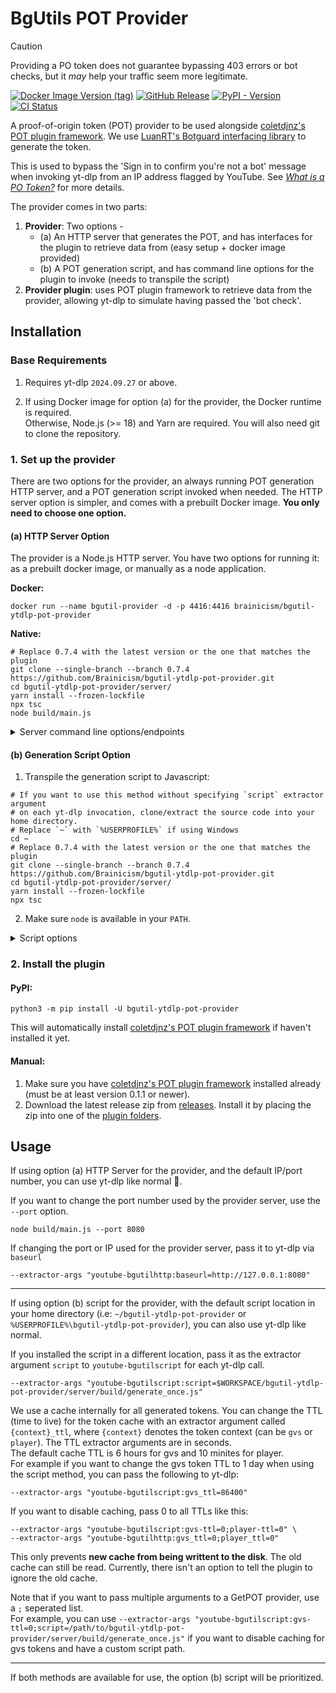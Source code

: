 # BgUtils POT Provider

> [!CAUTION]
> Providing a PO token does not guarantee bypassing 403 errors or bot checks, but it _may_ help your traffic seem more legitimate.

[![Docker Image Version (tag)](https://img.shields.io/docker/v/brainicism/bgutil-ytdlp-pot-provider/latest?style=for-the-badge&label=docker)](https://hub.docker.com/r/brainicism/bgutil-ytdlp-pot-provider)
[![GitHub Release](https://img.shields.io/github/v/release/Brainicism/bgutil-ytdlp-pot-provider?style=for-the-badge)](https://github.com/Brainicism/bgutil-ytdlp-pot-provider/releases)
[![PyPI - Version](https://img.shields.io/pypi/v/bgutil-ytdlp-pot-provider?style=for-the-badge)](https://pypi.org/project/bgutil-ytdlp-pot-provider/)
[![CI Status](https://img.shields.io/github/actions/workflow/status/Brainicism/bgutil-ytdlp-pot-provider/test.yml?branch=master&label=Tests&style=for-the-badge)](https://github.com/Brainicism/bgutil-ytdlp-pot-provider/actions/workflows/test.yml)

A proof-of-origin token (POT) provider to be used alongside [coletdjnz's POT plugin framework](https://github.com/coletdjnz/yt-dlp-get-pot). We use [LuanRT's Botguard interfacing library](https://github.com/LuanRT/BgUtils) to generate the token.

This is used to bypass the 'Sign in to confirm you're not a bot' message when invoking yt-dlp from an IP address flagged by YouTube. See _[What is a PO Token?](https://github.com/yt-dlp/yt-dlp/wiki/Extractors#po-token-guide)_ for more details.

The provider comes in two parts:

1. **Provider**: Two options -
   - (a) An HTTP server that generates the POT, and has interfaces for the plugin to retrieve data from (easy setup + docker image provided)
   - (b) A POT generation script, and has command line options for the plugin to invoke (needs to transpile the script)
2. **Provider plugin**: uses POT plugin framework to retrieve data from the provider, allowing yt-dlp to simulate having passed the 'bot check'.

## Installation

### Base Requirements

1. Requires yt-dlp `2024.09.27` or above.

2. If using Docker image for option (a) for the provider, the Docker runtime is required.  
   Otherwise, Node.js (>= 18) and Yarn are required. You will also need git to clone the repository.

### 1. Set up the provider

There are two options for the provider, an always running POT generation HTTP server, and a POT generation script invoked when needed. The HTTP server option is simpler, and comes with a prebuilt Docker image. **You only need to choose one option.**

#### (a) HTTP Server Option

The provider is a Node.js HTTP server. You have two options for running it: as a prebuilt docker image, or manually as a node application.

**Docker:**

```shell
docker run --name bgutil-provider -d -p 4416:4416 brainicism/bgutil-ytdlp-pot-provider
```

**Native:**

```shell
# Replace 0.7.4 with the latest version or the one that matches the plugin
git clone --single-branch --branch 0.7.4 https://github.com/Brainicism/bgutil-ytdlp-pot-provider.git
cd bgutil-ytdlp-pot-provider/server/
yarn install --frozen-lockfile
npx tsc
node build/main.js
```

<details>
  <summary>Server command line options/endpoints</summary>

**Options**
- `-p, --port <PORT>`: The port on which the server listens.
- `--verbose`: Use verbose logging

**Endpoints**

- **POST /get_pot**: Generate a new POT.
  - The request data should be a JSON including:
    - `visitor_data`: Content binding (optional, a new unauthenticated visitor data will be generated if not passed).
    - `proxy`: A string indicating the proxy to use for the requests (optional).
  - Returns a JSON:
    - `po_token`: The POT.
    - `visit_identifier`: The passed or generated content binding.
- **GET /ping**: Ping the server. The response includes:
  - `logging`: Logging verbosity(`normal` or `verbose`).
  - `server_uptime`: Uptime of the server process in seconds.
  - `version`: Current server version.

</details>

#### (b) Generation Script Option

1. Transpile the generation script to Javascript:

```shell
# If you want to use this method without specifying `script` extractor argument
# on each yt-dlp invocation, clone/extract the source code into your home directory.
# Replace `~` with `%USERPROFILE%` if using Windows
cd ~
# Replace 0.7.4 with the latest version or the one that matches the plugin
git clone --single-branch --branch 0.7.4 https://github.com/Brainicism/bgutil-ytdlp-pot-provider.git
cd bgutil-ytdlp-pot-provider/server/
yarn install --frozen-lockfile
npx tsc
```

2. Make sure `node` is available in your `PATH`.

<details>
  <summary>Script options</summary>

- `-v, --visitor-data <visitordata>`: The content binding, optional. If no content binding is passed, a new unauthenticated visitor data will be generated.
- `-p, --proxy <proxy-all>`: The proxy to use for the requests, optional.
- `--version`: Print the script version and exit
- `--verbose`: Use verbose logging

</details>

### 2. Install the plugin

#### PyPI:

```shell
python3 -m pip install -U bgutil-ytdlp-pot-provider
```

This will automatically install [coletdjnz's POT plugin framework](https://github.com/coletdjnz/yt-dlp-get-pot) if haven't installed it yet.

#### Manual:

1. Make sure you have [coletdjnz's POT plugin framework](https://github.com/coletdjnz/yt-dlp-get-pot) installed already (must be at least version 0.1.1 or newer).
2. Download the latest release zip from [releases](https://github.com/Brainicism/bgutil-ytdlp-pot-provider/releases). Install it by placing the zip into one of the [plugin folders](https://github.com/yt-dlp/yt-dlp#installing-plugins).

## Usage

If using option (a) HTTP Server for the provider, and the default IP/port number, you can use yt-dlp like normal 🙂.

If you want to change the port number used by the provider server, use the `--port` option.

```shell
node build/main.js --port 8080
```

If changing the port or IP used for the provider server, pass it to yt-dlp via `baseurl`

```shell
--extractor-args "youtube-bgutilhttp:baseurl=http://127.0.0.1:8080"
```

---

If using option (b) script for the provider, with the default script location in your home directory (i.e: `~/bgutil-ytdlp-pot-provider` or `%USERPROFILE%\bgutil-ytdlp-pot-provider`), you can also use yt-dlp like normal.

If you installed the script in a different location, pass it as the extractor argument `script` to `youtube-bgutilscript` for each yt-dlp call.

```shell
--extractor-args "youtube-bgutilscript:script=$WORKSPACE/bgutil-ytdlp-pot-provider/server/build/generate_once.js"
```

We use a cache internally for all generated tokens. You can change the TTL (time to live) for the token cache with an extractor argument called `{context}_ttl`, where `{context}` denotes the token context (can be `gvs` or `player`). The TTL extractor arguments are in seconds.  
The default cache TTL is 6 hours for gvs and 10 minites for player.  
For example if you want to change the gvs token TTL to 1 day when using the script method, you can pass the following to yt-dlp:  
```shell
--extractor-args "youtube-bgutilscript:gvs_ttl=86400"
```

If you want to disable caching, pass 0 to all TTLs like this:
```shell
--extractor-args "youtube-bgutilscript:gvs-ttl=0;player-ttl=0" \
--extractor-args "youtube-bgutilhttp:gvs_ttl=0;player_ttl=0"
```
This only prevents **new cache from being writtent to the disk**. The old cache can still be read. Currently, there isn't an option to tell the plugin to ignore the old cache.

Note that if you want to pass multiple arguments to a GetPOT provider, use a `;` seperated list.  
For example, you can use `--extractor-args "youtube-bgutilscript:gvs-ttl=0;script=/path/to/bgutil-ytdlp-pot-provider/server/build/generate_once.js"` if you want to disable caching for gvs tokens and have a custom script path.

---

If both methods are available for use, the option (b) script will be prioritized.

